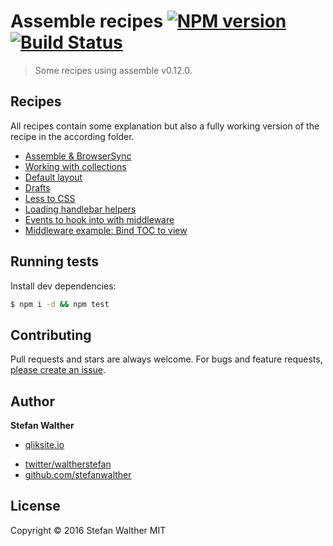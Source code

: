 # Assemble recipes [![NPM version](https://badge.fury.io/js/assemble-recipes.svg)](http://badge.fury.io/js/assemble-recipes)  [![Build Status](https://travis-ci.org/assemble/assemble-recipes.svg)](https://travis-ci.org/assemble/assemble-recipes)

> Some recipes using assemble v0.12.0.

## Recipes

All recipes contain some explanation but also a fully working version of the recipe in the according folder.

* [Assemble & BrowserSync](recipes/browser-sync)
* [Working with collections](recipes/collection-basic)
* [Default layout](recipes/default-layout)
* [Drafts](recipes/drafts)
* [Less to CSS](recipes/less)
* [Loading handlebar helpers](recipes/loading-handlebar-helpers)
* [Events to hook into with middleware](recipes/middleware)
* [Middleware example: Bind TOC to view](recipes/middleware-page-toc)

## Running tests

Install dev dependencies:

```sh
$ npm i -d && npm test
```

## Contributing

Pull requests and stars are always welcome. For bugs and feature requests, [please create an issue](https://github.com/assemble/assemble-recipes/issues/new).

## Author

**Stefan Walther**

+ [qliksite.io](http://qliksite.io)
* [twitter/waltherstefan](http://twitter.com/waltherstefan)
* [github.com/stefanwalther](http://github.com/stefanwalther)

## License

Copyright © 2016 Stefan Walther
MIT